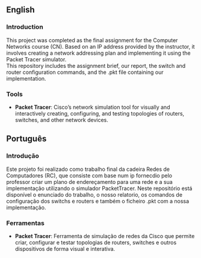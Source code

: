 ## English

### Introduction
This project was completed as the final assignment for the Computer Networks course (CN). Based on an IP address provided by the instructor, it involves creating a network addressing plan and implementing it using the Packet Tracer simulator.  
This repository includes the assignment brief, our report, the switch and router configuration commands, and the .pkt file containing our implementation.

### Tools
- **Packet Tracer**: Cisco’s network simulation tool for visually and interactively creating, configuring, and testing topologies of routers, switches, and other network devices.

## Português

### Introdução
Este projeto foi realizado como trabalho final da cadeira Redes de Computadores (RC), que consiste com base num ip fornecdio pelo professor criar um plano de endereçamento para uma rede e a sua implementação utilizando o simulador PacketTracer.
Neste repositório está disponível o enunciado do trabalho, o nosso relatorio, os comandos de configuração dos switchs e routers e também o ficheiro .pkt com a nossa implementação.

### Ferramentas
- **Packet Tracer**: Ferramenta de simulação de redes da Cisco que permite criar, configurar e testar topologias de routers, switches e outros dispositivos de forma visual e interativa.

